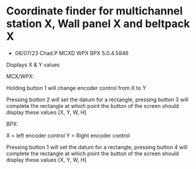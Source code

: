# Coordinate finder for multichannel station X, Wall panel X and beltpack X

- 06/07/23 Chad.P MCXD WPX BPX 5.0.4.5846


Displays X & Y values


MCX/WPX: 

Holding button 1 will change encoder control from X to Y

Pressing button 2 will set the datum for a rectangle, pressing button 3 will complete the rectangle at which point the button of the screen should display these values [X, Y, W, H]


BPX:

X = left encoder control 
Y = Right encoder control

Pressing button 1 will set the datum for a rectangle, pressing button 4 will complete the rectangle at which point the button of the screen should display these values [X, Y, W, H]
